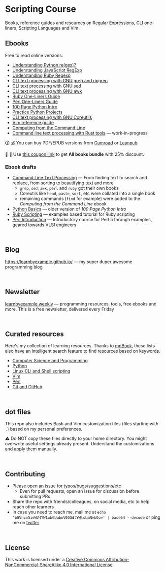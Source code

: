 # Scripting Course

Books, reference guides and resources on Regular Expressions, CLI one-liners, Scripting Languages and Vim.

## Ebooks

Free to read online versions:

* [Understanding Python re(gex)?](https://learnbyexample.github.io/py_regular_expressions/)
* [Understanding JavaScript RegExp](https://learnbyexample.github.io/learn_js_regexp/)
* [Understanding Ruby Regexp](https://learnbyexample.github.io/Ruby_Regexp/)
* [CLI text processing with GNU grep and ripgrep](https://learnbyexample.github.io/learn_gnugrep_ripgrep/)
* [CLI text processing with GNU sed](https://learnbyexample.github.io/learn_gnused/)
* [CLI text processing with GNU awk](https://learnbyexample.github.io/learn_gnuawk/)
* [Ruby One-Liners Guide](https://learnbyexample.github.io/learn_ruby_oneliners/)
* [Perl One-Liners Guide](https://learnbyexample.github.io/learn_perl_oneliners/)
* [100 Page Python Intro](https://learnbyexample.github.io/100_page_python_intro/)
* [Practice Python Projects](https://learnbyexample.github.io/practice_python_projects/)
* [CLI text processing with GNU Coreutils](https://learnbyexample.github.io/cli_text_processing_coreutils/)
* [Vim reference guide](https://learnbyexample.github.io/vim_reference/)
* [Computing from the Command Line](https://learnbyexample.github.io/cli-computing/)
* [Command line text processing with Rust tools](https://learnbyexample.github.io/cli_text_processing_rust/) — work-in-progress

🛈 💰 You can buy PDF/EPUB versions from [Gumroad](https://learnbyexample.gumroad.com/) or [Leanpub](https://leanpub.com/u/learnbyexample)

📢 📢 Use [this coupon link](https://learnbyexample.gumroad.com/l/all-books/HappyPrice) to get **All books bundle** with 25% discount.

### Ebook drafts

* [Command Line Text Processing](https://github.com/learnbyexample/Command-line-text-processing) — From finding text to search and replace, from sorting to beautifying text and more
   * `grep`, `sed`, `awk`, `perl` and `ruby` got their own books
   * Coreutils like `head`, `paste`, `sort`, etc were collated into a single book
   * remaining commands (`find` for example) were added to the *Computing from the Command Line* ebook
* [Python Basics](https://github.com/learnbyexample/Python_Basics) — older version of *100 Page Python Intro*
* [Ruby Scripting](https://github.com/learnbyexample/Ruby_Scripting) — examples based tutorial for Ruby scripting
* [Perl Introduction](https://github.com/learnbyexample/Perl_intro) — Introductory course for Perl 5 through examples, geared towards VLSI engineers

<br>

## Blog

https://learnbyexample.github.io/ — my super duper awesome programming blog

<br>

## Newsletter

[learnbyexample weekly](https://learnbyexample.gumroad.com/l/learnbyexample-weekly) — programming resources, tools, free ebooks and more. This is a free newsletter, delivered every Friday

<br>

## Curated resources

Here's my collection of learning resources. Thanks to [mdBook](https://github.com/rust-lang/mdBook), these lists also have an intelligent search feature to find resources based on keywords.

* [Computer Science and Programming](https://learnbyexample.github.io/curated_resources/cs_programming.html)
* [Python](https://learnbyexample.github.io/py_resources/)
* [Linux CLI and Shell scripting](https://learnbyexample.github.io/curated_resources/linux_cli_scripting.html)
* [Vim](https://learnbyexample.github.io/curated_resources/vim.html)
* [Perl](https://learnbyexample.github.io/curated_resources/perl.html)
* [Git and GitHub](https://learnbyexample.github.io/curated_resources/git_and_github.html)

<br>

## dot files

This repo also includes Bash and Vim customization files (files starting with `.`) based on my personal preferences.

⚠️ Do NOT copy these files directly to your home directory. You might overwrite useful settings already present. Understand the customizations and apply them manually.

<br>

## Contributing

* Please open an issue for typos/bugs/suggestions/etc
    * Even for pull requests, open an issue for discussion before submitting PRs
* Share the repo with friends/colleagues, on social media, etc to help reach other learners
* In case you need to reach me, mail me at `echo 'bGVhcm5ieWV4YW1wbGUubmV0QGdtYWlsLmNvbQo=' | base64 --decode` or ping me on [twitter](https://twitter.com/learn_byexample)

<br>

## License

This work is licensed under a [Creative Commons Attribution-NonCommercial-ShareAlike 4.0 International License](https://creativecommons.org/licenses/by-nc-sa/4.0/)
